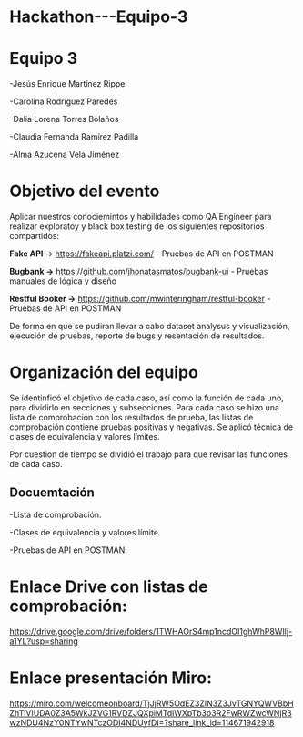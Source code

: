 # Hackathon---Equipo-3

# Equipo 3
  -Jesús Enrique Martínez Rippe
  
  -Carolina Rodriguez Paredes
  
  -Dalia Lorena Torres Bolaños 
 
  -Claudia Fernanda Ramírez Padilla
 
  -Alma Azucena Vela Jiménez

# Objetivo del evento
Aplicar nuestros conociemintos y habilidades como QA Engineer para realizar exploratoy y black box testing de los siguientes repositorios compartidos:

**Fake API** → https://fakeapi.platzi.com/ - Pruebas de API en POSTMAN

**Bugbank →** https://github.com/jhonatasmatos/bugbank-ui - Pruebas manuales de lógica y diseño

**Restful Booker →** https://github.com/mwinteringham/restful-booker - Pruebas de API en POSTMAN

De forma en que se pudiran llevar a cabo dataset analysus y visualización, ejecución de pruebas, reporte de bugs y resentación de resultados.

# Organización del equipo
Se identinficó el objetivo de cada caso, así como la función de cada uno, para dividirlo en secciones y subsecciones.
Para cada caso se hizo una lista de comprobación con los resultados de prueba, las listas de comprobación contiene pruebas positivas y negativas.
Se aplicó técnica de clases de equivalencia y valores límites.

Por cuestion de tiempo se dividió el trabajo para que revisar las funciones de cada caso.

## Docuemtación

-Lista de comprobación.

-Clases de equivalencia y valores límite.

-Pruebas de API en POSTMAN.



# Enlace Drive con listas de comprobación:
https://drive.google.com/drive/folders/1TWHAOrS4mp1ncdOI1ghWhP8WlIj-a1YL?usp=sharing

# Enlace presentación Miro:
https://miro.com/welcomeonboard/TjJjRW5OdEZ3ZlN3Z3JvTGNYQWVBbHZhTlVIUDA0Z3A5WkJZVG1RVDZJQXpiMTdiWXpTb3o3R2FwRWZwcWNjR3wzNDU4NzY0NTYwNTczODI4NDUyfDI=?share_link_id=114671942918


